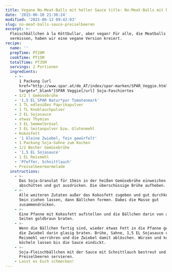 ```yaml
---
title: Vegane No-Meat-Balls mit heller Sauce title: No-Meat-Balls mit heller Sauce & Preiselbeeren Preiselbeeren
date: '2015-06-10 21:36:24'
modified: '2015-06-12 09:42:03'
slug: no-meat-balls-sauce-preiselbeeren
excerpt: >-
  Fleischbällchen à la Köttbullar, aber vegan! Für alle, die Meatballs
  vermissen, haben wir eine vegane Version kreiert.
recipe:
  name: ''
  prepTime: PT20M
  cookTime: PT15M
  totalTime: PT35M
  servings: 2 Portionen
  ingredients:
    - >-
      1 Packung [url
      href="http://www.spar.at/de_AT/index/spar-marken/SPAR_Veggie.html?utm_medium=banner&utm_campaign=veggie2015&utm_source=veganblatt.com&utm_content=artikellink2veggie"
      target="_blank"]SPAR Veggie[/url] Soja-Faschiertes
    - 1/2 l Gemüsebrühe
    - '1,5 EL SPAR Natur*pur Tomatenmark'
    - 1 TL edlesüßes Paprikapulver
    - 1 TL Knoblauchpulver
    - 2 EL Sojasauce
    - etwas Thymian
    - 3 EL Semmelbrösel
    - 3 EL Seitanpulver bzw. Glutenmehl
    - Kokosfett
    - '1 kleine Zwiebel, fein gewürfelt'
    - 1 Packung Soja-Sahne zum Kochen
    - 1/2 Becher Gemüsebrühe
    - '1,5 EL Sojasauce'
    - 1 EL Reismehl
    - 'Pfeffer, Schnittlauch'
    - Preiselbeermarmelade
  instructions:
    - >-
      Das Soja-Granulat für 15min in der heißen Gemüsebrühe einweichen. Danach
      abschütten und gut ausdrücken. Die überschüssige Brühe aufheben.
    - >-
      Alle weiteren Zutaten außer das Kokosfett zugeben und gut durchkneten.
      5min ziehen lassen, dann Bällchen formen. Dabei die Masse gut
      zusammendrücken.
    - >-
      Eine Pfanne mit Kokosfett aufstellen und die Bällchen darin von allen
      Seiten goldbraun braten.
    - >-
      Wenn die Bällchen fertig sind, wieder etwas Fett in die Pfanne geben und
      die Zwiebel darin glasig braten. Brühe, Sahne, 1,5 EL Sojasauce und
      Reismehl verrühren und die Zwiebel damit ablöschen. Würzen und kurz
      köcheln lassen bis die Sauce eindickt.
    - >-
      Soja-Fleischbällchen mit der Sauce mit Schnittlauch bestreut und mit
      Preiselbeeren servieren.
    - Lasst es Euch schmecken!
---
```


